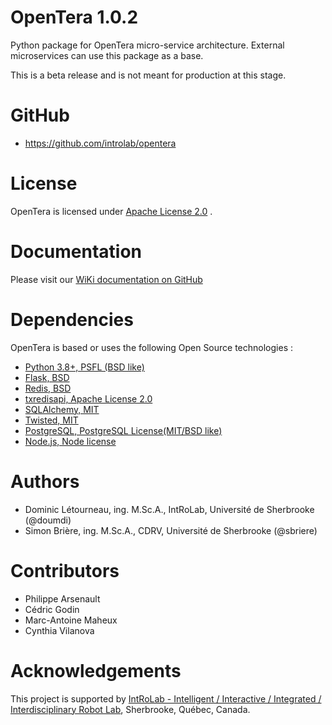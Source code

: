# OpenTera 1.0.2

Python package for OpenTera micro-service architecture. 
External microservices can use this package as a base.

This is a beta release and is not meant for production at this stage. 

# GitHub
* https://github.com/introlab/opentera

# License
OpenTera is licensed under [Apache License 2.0](https://www.apache.org/licenses/LICENSE-2.0.txt) . 

# Documentation
Please visit our [WiKi documentation on GitHub](https://github.com/introlab/opentera/wiki)

# Dependencies
OpenTera is based or uses the following Open Source technologies :
* [Python 3.8+, PSFL (BSD like)](https://www.python.org)
* [Flask, BSD](http://flask.pocoo.org)
* [Redis, BSD](https://redislabs.com/why-redis/)
* [txredisapi, Apache License 2.0](https://github.com/fiorix/txredisapi) 
* [SQLAlchemy, MIT](https://www.sqlalchemy.org)
* [Twisted, MIT](https://twistedmatrix.com)
* [PostgreSQL,  PostgreSQL License(MIT/BSD like)](https://www.postgresql.org)
* [Node.js, Node license](https://nodejs.org/en/)

# Authors
* Dominic Létourneau, ing. M.Sc.A., IntRoLab, Université de Sherbrooke (@doumdi)
* Simon Brière, ing. M.Sc.A., CDRV, Université de Sherbrooke (@sbriere)

# Contributors
* Philippe Arsenault
* Cédric Godin
* Marc-Antoine Maheux
* Cynthia Vilanova

# Acknowledgements
This project is supported by [IntRoLab - Intelligent / Interactive / Integrated / Interdisciplinary Robot Lab](https://introlab.3it.usherbrooke.ca/), Sherbrooke, Québec, Canada.

